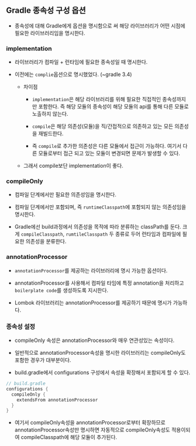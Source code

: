 ## Gradle 종속성 구성 옵션

- 종속성에 대해 Gradle에게 옵션을 명시함으로 써 해당 라이브러리가 어떤 시점에 필요한 라이브러리임을 명시한다.

### implementation

- 라이브러리가 컴파일 + 런타임에 필요한 종속성일 때 명시한다.

- 이전에는 `complie`옵션으로 명시했었다. (~gradle 3.4)

  - 차이점

    - `implementation`은 해당 라이브러리를 위해 필요한 직접적인 종속성까지만 포함한다. 즉 해당 모듈의 종속성이 해당 모듈의 api를 통해 다른 모듈로 노출하지 않는다.

    - `compile`은 해당 의존성(모듈)을 직/간접적으로 의존하고 있는 모든 의존성을 재빌드한다.

    - 즉 `compile`로 추가한 의존성은 다른 모듈에서 접근이 가능하다. 여기서 다른 모듈로부터 접근 되고 있는 모듈이 변경되면 문제가 발생할 수 있다.

  - 그래서 compile보단 implementation이 좋다.

### compileOnly

- 컴파일 단계에서만 필요한 의존성임을 명시한다.

- 컴파일 단계에서만 포함되며, 즉 `runtimeClasspath`에 포함되지 않는 의존성임을 명시한다.

- Gradle에선 build과정에서 의존성을 목적에 따라 분류하는 classPath를 둔다. 크게 `compileClasspath`, `rumtileClasspath` 두 종류로 두어 런타임과 컴파일에 필요한 의존성을 분류한다.

### annotationProcessor

- `annotationProcessor`를 제공하는 라이브러리에 명시 가능한 옵션이다.

- annotationProcessor를 사용해서 컴파일 타임에 특정 annotation을 처리하고 `boilerplate code`를 생성하도록 지시한다.

- Lombok 라이브러리는 annotationProcessor를 제공하기 때문에 명시가 가능하다.

### 종속성 설정

- compileOnly 속성은 annotationProcessor와 매우 연관성있는 속성이다.

- 일반적으로 annotationProcessor속성을 명시한 라이브러리는 compileOnly도 포함한 경우가 대부분이다.

- build.gradle에서 configurations 구성에서 속성을 확장해서 포함되게 할 수 있다.

```java
// build.gradle
configurations {
  compileOnly {
    extendsFrom annotationProcessor
  }
}
```

- 여기서 compileOnly속성을 annotationProcessor로부터 확장하므로 annotationProcessor속성만 명시하면 자동적으로 compileOnly속성도 적용이되여 compileClasspath에 해당 모듈이 추가된다.
